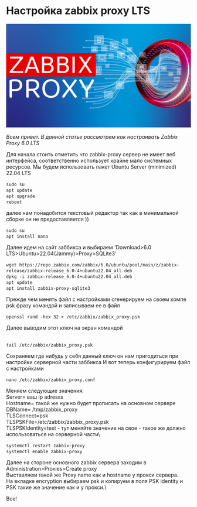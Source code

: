 # Настройка zabbix proxy LTS
![thb](https://github.com/vprimin/pub/blob/main/Manuals/images/zproxy.png)

*Всем привет. В данной статье рассмотрим как настраивать Zabbix Proxy 6.0 LTS*

Для начала стоить отметить что zabbix-proxy сервер не имеет веб интерфейса, соответственно использует крайне мало системных ресурсов.
Мы будем использовать пакет Ubuntu Server (minimized) 22.04 LTS



```
sudo su 
apt update
apt upgrade
reboot
```
далее нам понадобится текстовый редактор так как в минимальной сборке он не предоставляется ))
```
sudo su
apt install nano
```
Далее идем на сайт заббикса и выбираем 'Download>6.0 LTS>Ubuntu>22.04(Jammy)>Proxy>SQLite3'
```
wget https://repo.zabbix.com/zabbix/6.0/ubuntu/pool/main/z/zabbix-release/zabbix-release_6.0-4+ubuntu22.04_all.deb
dpkg -i zabbix-release_6.0-4+ubuntu22.04_all.deb
apt update
apt install zabbix-proxy-sqlite3

```

Прежде чем менять файл с настройками сгенерируем на своем компе psk фразу командой и записываем ее в файл
```
openssl rand -hex 32 > /etc/zabbix/zabbix_proxy.psk
```
Далее выводим этот ключ на экран командой 
```

tail /etc/zabbix/zabbix_proxy.psk
```
Сохраняем где нибудь у себя данный ключ он нам пригодиться при настройки серверной части заббикса
И вот теперь конфигурируем файл с настройками

```
nano /etc/zabbix/zabbix_proxy.conf
```

Меняем следующие значения:\
Server=    ваш ip adresss\
Hostname=  такой же нужно будет прописать на основном сервере\
DBName= /tmp/zabbix_proxy\
TLSConnect=psk\
TLSPSKFile=/etc/zabbix/zabbix_proxy.psk\
TLSPSKIdentity=test  - тут меняйте значение на свое - такое же должно использоваться на серверной части\

```
systemctl restart zabbix-proxy
systemctl enable zabbix-proxy
```
Далее на стороне основного zabbix сервера заходим в Administration>Proxies>Create proxy\
Выставляем такой же Proxу name как и hostname у прокси сервера.\
На вкладке encryption выбираем psk и копируем в поля PSK identity и PSK такие же значение как и у прокси.\

Все!  